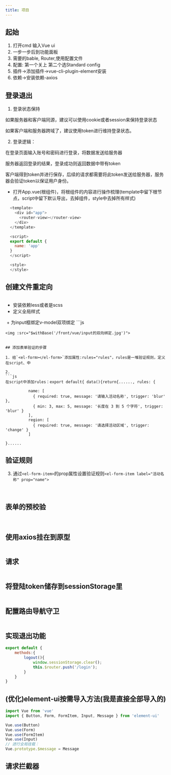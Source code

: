 ```yaml
---
title: 项目
---
```


## 起始
1. 打开cmd 输入Vue ui
2. 一步一步后到功能面板
3. 需要的bable, Router,使用配置文件
4. 配置: 第一个关上 第二个选Standard config 
5. 插件->添加插件->vue-cli-plugin-element安装 
6. 依赖->安装依赖-axios

## 登录退出
1. 登录状态保持

如果服务器和客户端同源，建议可以使用cookie或者session来保持登录状态

如果客户端和服务器跨域了，建议使用token进行维持登录状态。

2. 登录逻辑：

在登录页面输入账号和密码进行登录，将数据发送给服务器

服务器返回登录的结果，登录成功则返回数据中带有token

客户端得到token并进行保存，后续的请求都需要将此token发送给服务器，服务器会验证token以保证用户身份。

+ 打开App.vue(根组件)，将根组件的内容进行操作梳理(template中留下根节点，script中留下默认导出，去掉组件，style中去掉所有样式)
```js
  <template>
    <div id="app">
      <router-view></router-view>
    </div>
  </template>

  <script>
  export default {
    name: 'app'
  }
  </script>

  <style>
  </style>
```
## 创建文件重定向
<img :src="$withBase('/front/vue/login.jpg')">

+ 安装依赖less或者是scss
+ 定义全局样式
<img :src="$withBase('/front/vue/全局样式.jpg')">
+ 为input框绑定v-model双项绑定
```js
<script>
export default {
  data() {
    return {
      //数据绑定
      loginForm: {
        username: 'admin',
        password: '123456'
      },
    }
  },

}
</script>
```
<img :src="$withBase('/front/vue/input的双向绑定.jpg')">


## 添加表单验证的步骤

1. 给`<el-form></el-form>`添加属性:rules="rules"，rules是一堆验证规则，定义在script、中

2. 
```js
在script中添加rules：export default{ data(){return{......, rules: {

          name: [
            { required: true, message: '请输入活动名称', trigger: 'blur' },
            { min: 3, max: 5, message: '长度在 3 到 5 个字符', trigger: 'blur' }
          ],
          region: [
            { required: true, message: '请选择活动区域', trigger: 'change' }
          ]

}......
```
## 验证规则
3. 通过`<el-form-item>`的prop属性设置验证规则`<el-form-item label="活动名称" prop="name">`
<img :src="$withBase('/front/vue/表单校验(1).jpg')">
<img :src="$withBase('/front/vue/表单校验(2).jpg')">


## 表单的预校验

<img :src="$withBase('/front/vue/确定的时候校验(1).jpg')">

<img :src="$withBase('/front/vue/确定的时候校验(2).jpg')">

## 使用axios挂在到原型
<img :src="$withBase('/front/vue/axios的使用.jpg')">

## 请求
<img :src="$withBase('/front/vue/axios的使用.jpg')">

## 将登陆token储存到sessionStorage里
<img :src="$withBase('/front/vue/储存token.jpg')">

## 配置路由导航守卫
<img :src="$withBase('/front/vue/路由导航守卫.jpg')">

## 实现退出功能
```js
export default {
    methods:{
        logout(){
            window.sessionStorage.clear();
            this.$router.push('/login');
        }
    }
}
```
## (优化)element-ui按需导入方法(我是直接全部导入的)
```js
import Vue from 'vue'
import { Button, Form, FormItem, Input, Message } from 'element-ui'

Vue.use(Button)
Vue.use(Form)
Vue.use(FormItem)
Vue.use(Input)
// 进行全局挂载：
Vue.prototype.$message = Message
```
## 请求拦截器
<img :src="$withBase('/front/vue/请求拦截器.jpg')">

